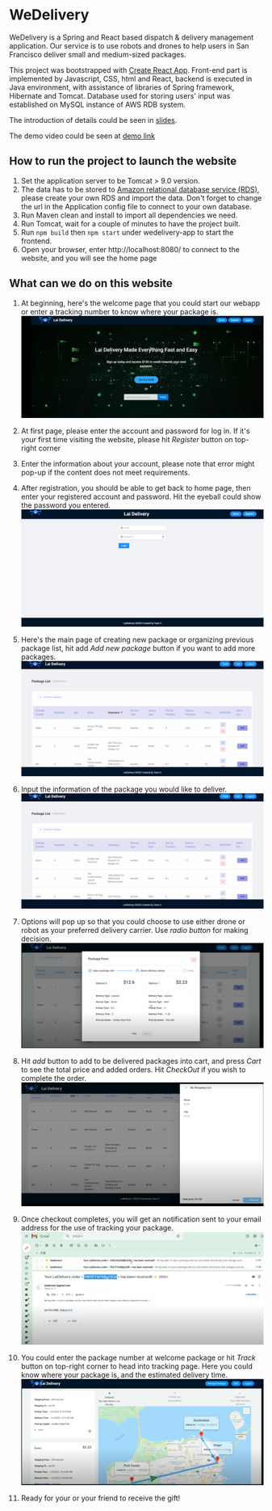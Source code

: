 # WeDelivery
WeDelivery is a Spring and React based dispatch & delivery management application. Our service is to use robots and drones to help users in San Francisco deliver small and medium-sized packages.

This project was bootstrapped with [Create React App](https://github.com/facebook/create-react-app). Front-end part is implemented by Javascript, CSS, html and React, backend is executed in Java environment, with assistance of libraries of Spring framework, Hibernate and Tomcat. Database used for storing users' input was established on MySQL instance of AWS RDB system.

The introduction of details could be seen in [slides](https://github.com/hoseela41/DeliveryWebApp/blob/main/images/LaiDelivery%201.0%20Demo.pdf).

The demo video could be seen at [demo link](https://www.youtube.com/watch?time_continue=1&v=04vbk0RKcxw&feature=emb_title)


## How to run the project to launch the website
1. Set the application server to be Tomcat > 9.0 version.
3. The data has to be stored to [Amazon relational database service (RDS)](https://aws.amazon.com/rds/), please create your own RDS and import the data. Don't forget to change the url in the Application config file to connect to your own database.
4. Run Maven clean and install to import all dependencies we need.
5. Run Tomcat, wait for a couple of minutes to have the project built.
6. Run ```npm build``` then ```npm start``` under wedelivery-app to start the frontend.
7. Open your browser, enter http://localhost:8080/ to connect to the website, and you will see the home page

## What can we do on this website
1. At beginning, here's the welcome page that you could start our webapp or enter a tracking number to know where your package is.![welcome](images/welcome.png)

2. At first page, please enter the account and password for log in. If it's your first time visiting the website, please hit *Register* button on top-right corner

2. Enter the information about your account, please note that error might pop-up if the content does not meet requirements.

3. After registration, you should be able to get back to home page, then enter your registered account and password. Hit the eyeball could show the password you entered.
![register&login](images/login.gif)

4. Here's the main page of creating new package or organizing previous package list, hit add *Add new package* button if you want to add more packages.
![packagelist](images/packagelist.gif)

5. Input the information of the package you would like to deliver.
![packageinput](images/package_input.gif)

6. Options will pop up so that you could choose to use either drone or robot as your preferred delivery carrier. Use *radio button* for making decision.
![options](images/options.png)

7. Hit *add* button to add to be delivered packages into cart, and press *Cart* to see the total price and added orders. Hit *CheckOut* if you wish to complete the order.
![checkout](images/checkout.png)

8. Once checkout completes, you will get an notification sent to your email address for the use of tracking your package. 
![mail](images/notification.png)

9. You could enter the package number at welcome package or hit *Track* button on top-right corner to head into tracking page. Here you could know where your package is, and the estimated delivery time.
![track](images/tracking.png)

10. Ready for your or your friend to receive the gift!